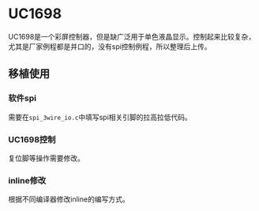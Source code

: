 # UC1698

UC1698是一个彩屏控制器，但是缺广泛用于单色液晶显示。控制起来比较复杂，尤其是厂家例程都是并口的，没有spi控制例程，所以整理后上传。

## 移植使用

### 软件spi

需要在`spi_3wire_io.c`中填写spi相关引脚的拉高拉低代码。

### UC1698控制

复位脚等操作需要修改。

### inline修改

根据不同编译器修改inline的编写方式。
